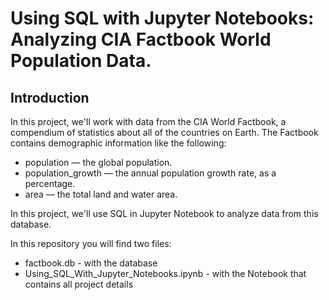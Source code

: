 # Using SQL with Jupyter Notebooks: Analyzing CIA Factbook World Population Data.

## Introduction
In this project, we'll work with data from the CIA World Factbook, a compendium of statistics about all of the countries on Earth. The Factbook contains demographic information like the following:
- population — the global population.
- population_growth — the annual population growth rate, as a percentage.
- area — the total land and water area.

In this project, we'll use SQL in Jupyter Notebook to analyze data from this database. 

In this repository you will find two files:

- factbook.db - with the database
- Using_SQL_With_Jupyter_Notebooks.ipynb - with the Notebook that contains all project details
